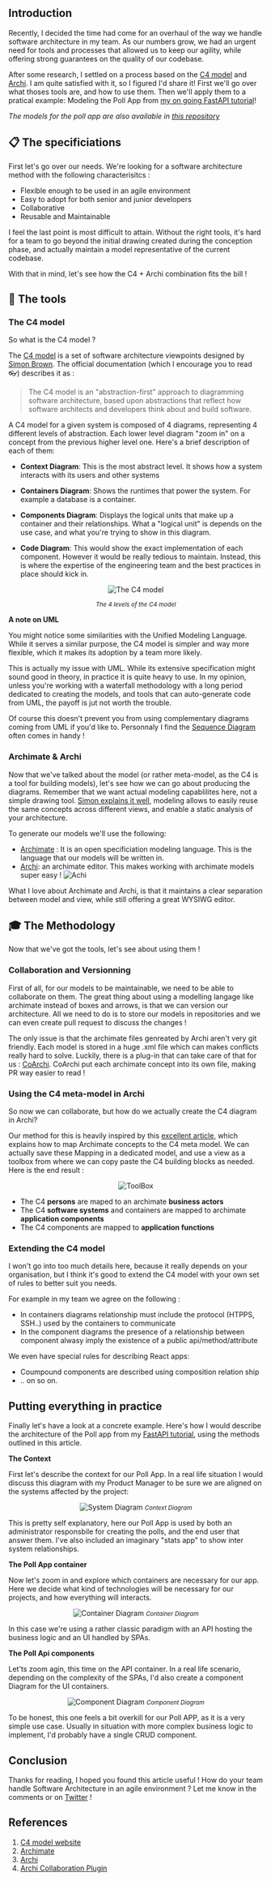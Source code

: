 ## Introduction

Recently, I decided the time had come for an overhaul of the way we handle software architecture in my team. As our numbers grow, we had an urgent need for tools and processes that allowed us to keep our agility, while offering strong guarantees on the quality of our codebase.

After some research, I settled on a process based on the [C4 model](https://c4model.com/) and [Archi](https://www.archimatetool.com/). I am quite satisfied with it, so I figured I'd share it! First we'll go over what thoses tools are, and how to use them. Then we'll apply them to a pratical example: Modeling the Poll App from [my on going FastAPI tutorial](https://dev.indooroutdoor.io/the-poll-app-from-django-tutorial-with-fastapi-and-react-1)! 

*The models for the poll app are also available in [this repository](https://github.com/jbrocher/poll-app-archi)*


##  📋 The specificiations

First let's go over our needs. We're looking for a software architecture method with the following characterisitcs : 
 - Flexible enough to be used in an agile environment
 - Easy to adopt for both senior and junior developers
 - Collaborative
 - Reusable and Maintainable

I feel the last point is most difficult to attain. Without the right tools,  it's hard for a team to go beyond the initial drawing created during the conception phase, and actually maintain a model representative of the current codebase.

With that in mind, let's see how the C4 + Archi combination fits the bill ! 


## 🔧 The tools


### The C4 model 

So what is the C4 model ?

The [C4 model](https://c4model.com/) is a set of software architecture viewpoints designed by [Simon Brown](https://twitter.com/simonbrown). The official documentation (which I encourage you to read  👓) describes it as : 
> The C4 model is an "abstraction-first" approach to diagramming software architecture, based upon abstractions that reflect how software architects and developers think about and build software.


A C4 model for a given system is composed of 4 diagrams, representing 4 different levels of abstraction. Each lower level diagram "zoom in" on a concept from the previous higher level one. Here's a brief description of each of them:  

- **Context Diagram**: This is the most abstract level. It shows how a system interacts with its users and other systems

- **Containers Diagram**: Shows the runtimes that power the system. For example a database is a container.

- **Components Diagram**: Displays the logical units that make up a container and their relationships. What a "logical unit" is depends on the use case, and what you're trying to show in this diagram. 

-  **Code Diagram**: This would show the exact implementation of each component. However it would be really tedious to maintain. Instead, this is where the expertise of the engineering team and the best practices in place should kick in. 


<center>

  ![The C4 model](https://cdn.hashnode.com/res/hashnode/image/upload/v1635926716300/tSOz29bCb.png?auto=compress)



  <small>*The 4 levels of the C4 model*</small>


</center>


**A note on UML**

You might notice some similarities with the Unified Modeling Language. While it serves a similar purpose, the C4 model is simpler and way more flexible, which it makes its adoption by a team more likely. 

This is actually my issue with UML. While its extensive specification might sound good in theory, in practice it is quite heavy to use. In my opinion, unless you're working with a waterfall methodology with a long period dedicated to creating the models, and tools that can auto-generate code from UML, the payoff is jut not worth the trouble. 

Of course this doesn't prevent you from using complementary diagrams coming from UML if you'd like to. Personnaly I find the [Sequence Diagram](https://en.wikipedia.org/wiki/Sequence_diagram) often comes in handy !



### Archimate & Archi

Now that we've talked about the model (or rather meta-model, as the C4 is a tool for building models), let's see how we can go about producing the diagrams. Remember that we want actual modeling capablilites here, not a simple drawing tool. [Simon explains it well](https://c4model.com/#Modelling), modeling allows to easily reuse the same concepts across different views, and enable a static analysis of your architecture. 


To generate our models we'll use the following: 

 - [Archimate](https://www.archimatetool.com/#) : It is an open specificiation modeling language. This is the language that our models will be written in. 
 - [Archi](https://www.archimatetool.com/#): an archimate editor. This makes working with archimate models super easy ! 
 ![Achi](https://cdn.hashnode.com/res/hashnode/image/upload/v1635926684052/Rzfd8uLWL.png?auto=compress)


 What I love about Archimate and Archi, is that it maintains a clear separation between model and view, while still offering a great WYSIWG editor. 


## 🎓 The Methodology

Now that we've got the tools, let's see about using them !

### Collaboration and Versionning

First of all, for our models to be maintainable, we need to be able to collaborate on them. The great thing about using a modelling langage like archimate instead of boxes and arrows, is that we can version our architecture.  All we need to do is to store our models in repositories and we can even create pull request to discuss the changes !

The only issue is that the archimate files genreated by Archi aren't very git friendly. Each model is stored in a huge .xml file which can makes conflicts really hard to solve. Luckily, there is a plug-in that can take care of that for us : [CoArchi](https://github.com/archimatetool/archi-modelrepository-plugin/wiki). CoArchi put each archimate concept into its own file, making PR way easier to read !


### Using the C4 meta-model in Archi 

So now we can collaborate, but how do we actually create the C4 diagram in Archi? 

Our method for this is heavily inspired by this [excellent article](https://www.archimatetool.com/blog/2020/04/18/c4-model-architecture-viewpoint-and-archi-4-7/), which explains how to map Archimate concepts to the C4 meta model. We can actually save these Mapping in a dedicated model, and use a view as a toolbox from where we can copy paste the C4 building blocks as needed. Here is the end result :


 <center>

 ![ToolBox](https://cdn.hashnode.com/res/hashnode/image/upload/v1635929287462/tbtGcryaD.png?auto=compress)

 </center>

  - The C4 **persons** are maped to an archimate **business actors**
  - The C4 **software systems** and containers are mapped to archimate **application components**
  - The C4 components are mapped to **application functions**



### Extending the C4 model

I won't go into too much details here, because it really depends on your organisation, but I think it's good to extend the C4 model with your own set of rules to better suit you needs. 

For example in my team we agree on the following : 
 - In containers diagrams relationship must include the protocol (HTPPS, SSH..) used by the containers to communicate
 - In the component diagrams the presence of a relationship between component alwasy imply the existence of a public api/method/attribute

 We even have special rules for describing React apps: 
  - Coumpound components are described using composition relation ship
  - .. on so on. 

## Putting everything in practice

Finally let's have a look at a concrete example. Here's how I would describe the architecture of the Poll app from my [FastAPI tutorial](https://dev.indooroutdoor.io/the-poll-app-from-django-tutorial-with-fastapi-and-react-1), using the methods outlined in this article. 

**The Context**

First let's describe the context for our Poll App. In a real life situation I would discuss this diagram with my Product Manager to be sure we are aligned on the systems affected by the project: 

<center>

 ![System Diagram](https://cdn.hashnode.com/res/hashnode/image/upload/v1635929821232/vVXP1CB1d.png?auto=compress)
  <small>*Context Diagram*</small>

 </center>


 This is pretty self explanatory, here our Poll App is used by both an administrator responsbile for creating the polls, and the end user that answer them. I've also included an imaginary "stats app" to show inter system relationships.


 **The Poll App container**

 Now let's zoom in and explore which containers are necessary for our app. Here we decide what kind of technologies will be necessary for our projects,
 and how everything will interacts. 

 <center>

  ![Container Diagram](https://cdn.hashnode.com/res/hashnode/image/upload/v1635930891270/rkchp5K5E.png?auto=compress)
  <small>*Container Diagram*</small>

</center>

In this case we're using a rather classic paradigm with an API hosting the business logic and an UI handled by SPAs.



 **The Poll Api components**

 Let'ts zoom agin, this time on the API container. In a real life scenario, depending on the complexity of the SPAs, I'd also create a 
 component Diagram for the UI containers. 

 <center>

   ![Component Diagram](https://cdn.hashnode.com/res/hashnode/image/upload/v1635931596637/-PU8eajVf5.png?auto=compress)
   <small>*Component Diagram*</small>

</center>

To be honest,  this one feels a bit overkill for our Poll APP,  as it is a very simple use case. Usually in situation with more complex business logic to implement, I'd probably have a single CRUD component. 

## Conclusion 

Thanks for reading, I hoped you found this article useful ! How do your team handle Software Architecture in an agile environment ? Let me know in the comments or on [Twitter](https://twitter.com/JiBRocher) !


## References 

1. [C4 model website](https://c4model.com/)
2. [Archimate](https://www.opengroup.org/archimate-forum/archimate-overview)
3. [Archi](https://www.archimatetool.com/)
4. [Archi Collaboration Plugin](https://github.com/archimatetool/archi-modelrepository-plugin/wiki)
